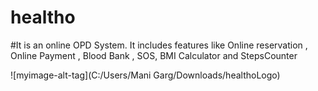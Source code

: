 # healtho

#It is an online OPD System. It includes features like Online reservation , Online Payment ,
Blood Bank , SOS, BMI Calculator and StepsCounter

![myimage-alt-tag](C:/Users/Mani Garg/Downloads/healthoLogo)
